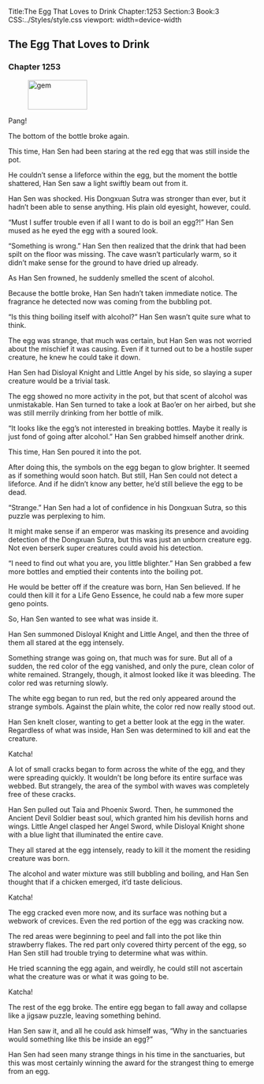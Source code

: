 Title:The Egg That Loves to Drink 
Chapter:1253 
Section:3 
Book:3 
CSS:../Styles/style.css 
viewport: width=device-width
  
## The Egg That Loves to Drink
### Chapter 1253
  
<figure>
	<img src="../Images/gem.gif" alt="gem" id="gem" width="120" height="60" />
</figure>
  

  
Pang!

The bottom of the bottle broke again.

This time, Han Sen had been staring at the red egg that was still inside the pot.

He couldn’t sense a lifeforce within the egg, but the moment the bottle shattered, Han Sen saw a light swiftly beam out from it.

Han Sen was shocked. His Dongxuan Sutra was stronger than ever, but it hadn’t been able to sense anything. His plain old eyesight, however, could.

“Must I suffer trouble even if all I want to do is boil an egg?!” Han Sen mused as he eyed the egg with a soured look.

“Something is wrong.” Han Sen then realized that the drink that had been spilt on the floor was missing. The cave wasn’t particularly warm, so it didn’t make sense for the ground to have dried up already.

As Han Sen frowned, he suddenly smelled the scent of alcohol.

Because the bottle broke, Han Sen hadn’t taken immediate notice. The fragrance he detected now was coming from the bubbling pot.

“Is this thing boiling itself with alcohol?” Han Sen wasn’t quite sure what to think.

The egg was strange, that much was certain, but Han Sen was not worried about the mischief it was causing. Even if it turned out to be a hostile super creature, he knew he could take it down.

Han Sen had Disloyal Knight and Little Angel by his side, so slaying a super creature would be a trivial task.

The egg showed no more activity in the pot, but that scent of alcohol was unmistakable. Han Sen turned to take a look at Bao’er on her airbed, but she was still merrily drinking from her bottle of milk.

“It looks like the egg’s not interested in breaking bottles. Maybe it really is just fond of going after alcohol.” Han Sen grabbed himself another drink.

This time, Han Sen poured it into the pot.

After doing this, the symbols on the egg began to glow brighter. It seemed as if something would soon hatch. But still, Han Sen could not detect a lifeforce. And if he didn’t know any better, he’d still believe the egg to be dead.

“Strange.” Han Sen had a lot of confidence in his Dongxuan Sutra, so this puzzle was perplexing to him.

It might make sense if an emperor was masking its presence and avoiding detection of the Dongxuan Sutra, but this was just an unborn creature egg. Not even berserk super creatures could avoid his detection.

“I need to find out what you are, you little blighter.” Han Sen grabbed a few more bottles and emptied their contents into the boiling pot.

He would be better off if the creature was born, Han Sen believed. If he could then kill it for a Life Geno Essence, he could nab a few more super geno points.

So, Han Sen wanted to see what was inside it.

Han Sen summoned Disloyal Knight and Little Angel, and then the three of them all stared at the egg intensely.

Something strange was going on, that much was for sure. But all of a sudden, the red color of the egg vanished, and only the pure, clean color of white remained. Strangely, though, it almost looked like it was bleeding. The color red was returning slowly.

The white egg began to run red, but the red only appeared around the strange symbols. Against the plain white, the color red now really stood out.

Han Sen knelt closer, wanting to get a better look at the egg in the water. Regardless of what was inside, Han Sen was determined to kill and eat the creature.

Katcha!

A lot of small cracks began to form across the white of the egg, and they were spreading quickly. It wouldn’t be long before its entire surface was webbed. But strangely, the area of the symbol with waves was completely free of these cracks.

Han Sen pulled out Taia and Phoenix Sword. Then, he summoned the Ancient Devil Soldier beast soul, which granted him his devilish horns and wings. Little Angel clasped her Angel Sword, while Disloyal Knight shone with a blue light that illuminated the entire cave.

They all stared at the egg intensely, ready to kill it the moment the residing creature was born.

The alcohol and water mixture was still bubbling and boiling, and Han Sen thought that if a chicken emerged, it’d taste delicious.

Katcha!

The egg cracked even more now, and its surface was nothing but a webwork of crevices. Even the red portion of the egg was cracking now.

The red areas were beginning to peel and fall into the pot like thin strawberry flakes. The red part only covered thirty percent of the egg, so Han Sen still had trouble trying to determine what was within.

He tried scanning the egg again, and weirdly, he could still not ascertain what the creature was or what it was going to be.

Katcha!

The rest of the egg broke. The entire egg began to fall away and collapse like a jigsaw puzzle, leaving something behind.

Han Sen saw it, and all he could ask himself was, “Why in the sanctuaries would something like this be inside an egg?”

Han Sen had seen many strange things in his time in the sanctuaries, but this was most certainly winning the award for the strangest thing to emerge from an egg.